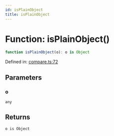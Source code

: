 ```yaml
---
id: isPlainObject
title: isPlainObject
---
```


<!-- DO NOT EDIT: this page is autogenerated from the type comments -->

# Function: isPlainObject()

```ts
function isPlainObject(o): o is Object
```

Defined in: [compare.ts:72](https://github.com/TanStack/persister/blob/main/packages/persister/src/compare.ts#L72)

## Parameters

### o

`any`

## Returns

`o is Object`
